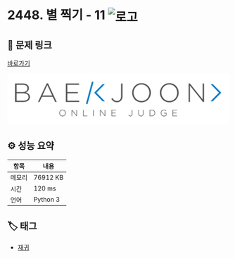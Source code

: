 # 2448. 별 찍기 - 11 <img src="https://d2gd6pc034wcta.cloudfront.net/tier/12.svg" alt="로고" height="32" style="vertical-align: middle;" />

## 🔗 문제 링크

[바로가기](https://www.acmicpc.net/problem/2448)

![백준 로고](../../images/boj.png)

## ⚙️ 성능 요약

| 항목   | 내용     |
| ------ | -------- |
| 메모리 | 76912 KB |
| 시간   | 120 ms   |
| 언어   | Python 3 |

## 🏷️ 태그

- [재귀](https://www.acmicpc.net/problemset?sort=ac_desc&algo=62)
